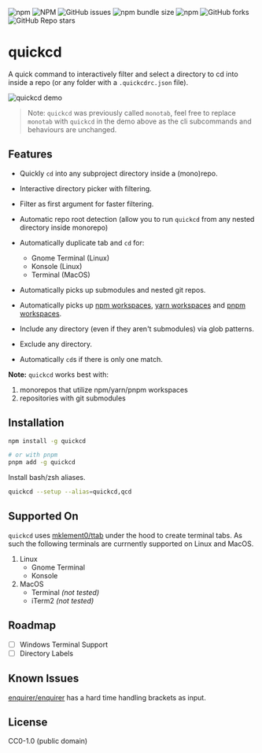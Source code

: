 ![npm](https://img.shields.io/npm/v/quickcd)
![NPM](https://img.shields.io/npm/l/quickcd)
![GitHub issues](https://img.shields.io/github/issues/omranjamal/quickcd)
![npm bundle size](https://img.shields.io/bundlephobia/min/quickcd)
![npm](https://img.shields.io/npm/dw/quickcd)
![GitHub forks](https://img.shields.io/github/forks/omranjamal/quickcd)
![GitHub Repo stars](https://img.shields.io/github/stars/omranjamal/quickcd)

# quickcd

A quick command to interactively filter and select a directory to cd into inside a
repo (or any folder with a `.quickcdrc.json` file).

![quickcd demo](https://github.com/omranjamal/quickcd/blob/static/monotab-demo.gif?raw=true)

> Note: `quickcd` was previously called `monotab`, feel free to replace `monotab` with `quickcd` in the
> demo above as the cli subcommands and behaviours are unchanged.

## Features

- Quickly `cd` into any subproject directory inside a (mono)repo.
- Interactive directory picker with filtering.
- Filter as first argument for faster filtering.
- Automatic repo root detection (allow you to run `quickcd` from any nested directory inside monorepo)
- Automatically duplicate tab and `cd` for:

  - Gnome Terminal (Linux)
  - Konsole (Linux)
  - Terminal (MacOS)

- Automatically picks up submodules and nested git repos.
- Automatically picks up [npm workspaces](https://docs.npmjs.com/cli/v7/using-npm/workspaces/), [yarn workspaces](https://classic.yarnpkg.com/lang/en/docs/workspaces/) and [pnpm workspaces](https://pnpm.io/pnpm-workspace_yaml).
- Include any directory (even if they aren't submodules) via glob patterns.
- Exclude any directory.
- Automatically `cd`s if there is only one match.

**Note:** `quickcd` works best with:

1. monorepos that utilize npm/yarn/pnpm workspaces
2. repositories with git submodules

## Installation

```bash
npm install -g quickcd

# or with pnpm
pnpm add -g quickcd
```

Install bash/zsh aliases.

```bash
quickcd --setup --alias=quickcd,qcd
```

## Supported On

`quickcd` uses [mklement0/ttab](https://github.com/mklement0/ttab)
under the hood to create terminal tabs. As such the following
terminals are currnently supported on Linux and MacOS.

1. Linux
   - Gnome Terminal
   - Konsole
2. MacOS
   - Terminal _(not tested)_
   - iTerm2 _(not tested)_

## Roadmap

- [ ] Windows Terminal Support
- [ ] Directory Labels

## Known Issues

[enquirer/enquirer](https://github.com/enquirer/enquirer) has a
hard time handling brackets as input.

## License

CC0-1.0 (public domain)
